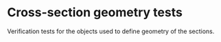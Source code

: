 # Cross-section geometry tests

Verification tests for the objects used to define geometry of the sections.
